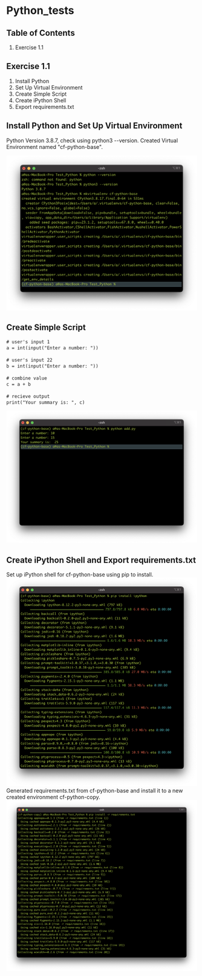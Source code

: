# Python_tests

## Table of Contents

1. Exercise 1.1

## Exercise 1.1

1. Install Python
2. Set Up Virtual Environment
3. Create Simple Script
4. Create iPython Shell
5. Export requirements.txt

 ## Install Python and Set Up Virtual Environment

 Python Version 3.8.7, check using python3 --version. Created Virtual Environment named "cf-python-base".

 ![step1](https://github.com/nick-vns/python_tests/blob/main/Exercise%201.1/step%201.png)

 ## Create Simple Script 
``` 
# user's input 1
a = int(input("Enter a number: "))

# user's input 22
b = int(input("Enter a number: "))

# combine value
c = a + b

# recieve output
print("Your summary is: ", c)
```
![step2](https://github.com/nick-vns/python_tests/blob/main/Exercise%201.1/step%202.png)

## Create iPython Shell and Export requirements.txt
Set up iPython shell for cf-python-base using pip to install.
![step3](https://github.com/nick-vns/python_tests/blob/main/Exercise%201.1/step%203.png)
Generated requirements.txt from cf-python-base and install it to a new created environment cf-python-copy.
![step4](https://github.com/nick-vns/python_tests/blob/main/Exercise%201.1/step%205.png)
 
 
